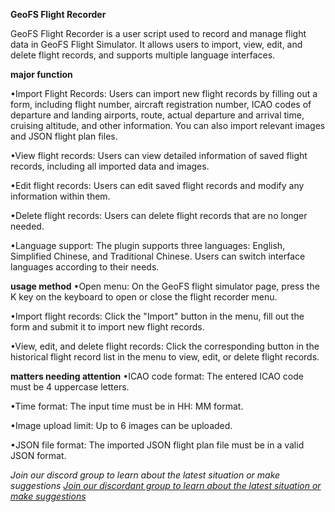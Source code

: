 **GeoFS Flight Recorder**




GeoFS Flight Recorder is a user script used to record and manage flight data in GeoFS Flight Simulator. It allows users to import, view, edit, and delete flight records, and supports multiple language interfaces.

**major function**


•Import Flight Records: Users can import new flight records by filling out a form, including flight number, aircraft registration number, ICAO codes of departure and landing airports, route, actual departure and arrival time, cruising altitude, and other information. You can also import relevant images and JSON flight plan files.

•View flight records: Users can view detailed information of saved flight records, including all imported data and images.

•Edit flight records: Users can edit saved flight records and modify any information within them.

•Delete flight records: Users can delete flight records that are no longer needed.

•Language support: The plugin supports three languages: English, Simplified Chinese, and Traditional Chinese. Users can switch interface languages according to their needs.


**usage method**
•Open menu: On the GeoFS flight simulator page, press the K key on the keyboard to open or close the flight recorder menu.

•Import flight records: Click the "Import" button in the menu, fill out the form and submit it to import new flight records.

•View, edit, and delete flight records: Click the corresponding button in the historical flight record list in the menu to view, edit, or delete flight records.

**matters needing attention**
•ICAO code format: The entered ICAO code must be 4 uppercase letters.

•Time format: The input time must be in HH: MM format.

•Image upload limit: Up to 6 images can be uploaded.

•JSON file format: The imported JSON flight plan file must be in a valid JSON format.


*Join our discord group to learn about the latest situation or make suggestions [Join our discordant group to learn about the latest situation or make suggestions](https://discord.gg/4dGHsNqgCH)*

